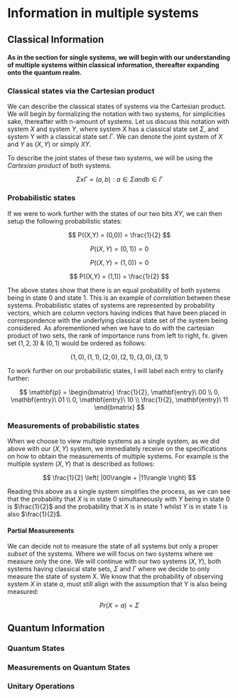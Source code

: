 # Information in multiple systems

## Classical Information

#### As in the section for single systems, we will begin with our understanding of multiple systems within classical information, thereafter expanding onto the quantum realm.

### Classical states via the Cartesian product

We can describe the classical states of systems via the Cartesian product. We will begin by formalizing the notation with two systems, for simplicities sake, thereafter with n-amount of systems. Let us discuss this notation with system $X$ and system $Y$, where system X has a classical state set $\Sigma$, and system Y with a classical state set $\Gamma$. We can denote the joint system of $X$ and $Y$ as $(X,Y)$ or simply $XY$.

To describe the joint states of these two systems, we will be using the $Cartesian$ $product$ of both systems.

$$
\Sigma x \Gamma = {(a,b) : a \in \Sigma and b \in \Gamma}
$$

### Probabilistic states

If we were to work further with the states of our two bits $XY$, we can then setup the following probabilistic states:

$$
P((X,Y) = (0,0)) = \frac{1}{2}
$$

$$
P((X,Y) = (0,1)) = 0
$$

$$
P((X,Y) = (1,0)) = 0
$$

$$
P((X,Y) = (1,1)) = \frac{1}{2}
$$

The above states show that there is an equal probability of both systems being in state 0 and state 1. This is an example of _correlation_ between these systems. Probabilistic states of systems are represented by probability vectors, which are column vectors having indices that have been placed in correspondence with the underlying classical state set of the system being considered. As aforementioned when we have to do with the cartesian product of two sets, the rank of importance runs from left to right, fx. given set ${(1,2,3)}$ & ${(0,1)}$ would be ordered as follows:

$$
(1,0), (1,1), (2,0), (2,1), (3,0), (3,1)
$$

To work further on our probabilistic states, I will label each entry to clarify further:

$$
\mathbf{p} = \begin{bmatrix}
\frac{1}{2}, \mathbf{entry}\ 00 \\
0, \mathbf{entry}\ 01 \\
0, \mathbf{entry}\ 10 \\
\frac{1}{2}, \mathbf{entry}\ 11
\end{bmatrix}
$$

### Measurements of probabilistic states

When we choose to view multiple systems as a single system, as we did above with our $(X,Y)$ system, we immediately receive on the specifications on how to obtain the measurements of multiple systems. For example is the multiple system $(X,Y)$ that is described as follows:

$$
\frac{1}{2} \left( |00\rangle + |11\rangle \right)
$$

Reading this above as a single system simplifies the process, as we can see that the probability that $X$ is in state 0 simultaneously with $Y$ being in state 0 is $\frac{1}{2}$ and the probability that $X$ is in state 1 whilst $Y$ is in state 1 is also $\frac{1}{2}$.

#### Partial Measurements

We can decide not to measure the state of all systems but only a proper _subset_ of the systems. Where we will focus on two systems where we measure only the one. We will continue with our two systems $(X,Y)$, both systems having classical state sets, $\Sigma$ and $\Gamma$ where we decide to only measure the state of system X. We know that the probability of observing system $X$ in state $a$, must still align with the assumption that Y is also being measured:

$$
Pr(X = a) = \Sigma 
$$

## Quantum Information

### Quantum States

### Measurements on Quantum States

### Unitary Operations
